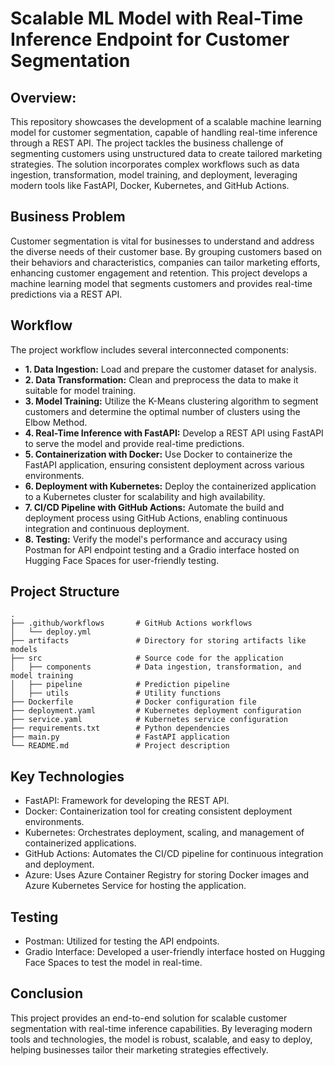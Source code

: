 # Scalable ML Model with Real-Time Inference Endpoint for Customer Segmentation

## Overview:

This repository showcases the development of a scalable machine learning model for customer segmentation, capable of handling real-time inference through a REST API. The project tackles the business challenge of segmenting customers using unstructured data to create tailored marketing strategies. The solution incorporates complex workflows such as data ingestion, transformation, model training, and deployment, leveraging modern tools like FastAPI, Docker, Kubernetes, and GitHub Actions.

## Business Problem

Customer segmentation is vital for businesses to understand and address the diverse needs of their customer base. By grouping customers based on their behaviors and characteristics, companies can tailor marketing efforts, enhancing customer engagement and retention. This project develops a machine learning model that segments customers and provides real-time predictions via a REST API.

## Workflow

The project workflow includes several interconnected components:

* **1. Data Ingestion:** Load and prepare the customer dataset for analysis.
* **2. Data Transformation:** Clean and preprocess the data to make it suitable for model training.
* **3. Model Training:** Utilize the K-Means clustering algorithm to segment customers and determine the optimal number of clusters using the Elbow Method.
* **4. Real-Time Inference with FastAPI:** Develop a REST API using FastAPI to serve the model and provide real-time predictions.
* **5. Containerization with Docker:** Use Docker to containerize the FastAPI application, ensuring consistent deployment across various environments.
* **6. Deployment with Kubernetes:** Deploy the containerized application to a Kubernetes cluster for scalability and high availability.
* **7. CI/CD Pipeline with GitHub Actions:** Automate the build and deployment process using GitHub Actions, enabling continuous integration and continuous deployment.
* **8. Testing:** Verify the model's performance and accuracy using Postman for API endpoint testing and a Gradio interface hosted on Hugging Face Spaces for user-friendly testing.

## Project Structure

```
.
├── .github/workflows       # GitHub Actions workflows
│   └── deploy.yml
├── artifacts               # Directory for storing artifacts like models
├── src                     # Source code for the application
│   ├── components          # Data ingestion, transformation, and model training
│   ├── pipeline            # Prediction pipeline
│   ├── utils               # Utility functions
├── Dockerfile              # Docker configuration file
├── deployment.yaml         # Kubernetes deployment configuration
├── service.yaml            # Kubernetes service configuration
├── requirements.txt        # Python dependencies
├── main.py                 # FastAPI application
└── README.md               # Project description
```

## Key Technologies

* FastAPI: Framework for developing the REST API.
* Docker: Containerization tool for creating consistent deployment environments.
* Kubernetes: Orchestrates deployment, scaling, and management of containerized applications.
* GitHub Actions: Automates the CI/CD pipeline for continuous integration and deployment.
* Azure: Uses Azure Container Registry for storing Docker images and Azure Kubernetes Service for hosting the application.
  
## Testing

* Postman: Utilized for testing the API endpoints.
* Gradio Interface: Developed a user-friendly interface hosted on Hugging Face Spaces to test the model in real-time.
  
## Conclusion

This project provides an end-to-end solution for scalable customer segmentation with real-time inference capabilities. By leveraging modern tools and technologies, the model is robust, scalable, and easy to deploy, helping businesses tailor their marketing strategies effectively.
